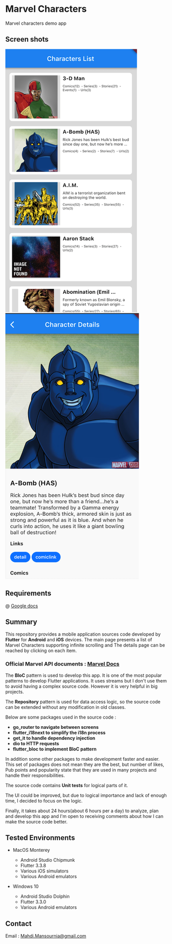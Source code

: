 # Marvel Characters

Marvel characters demo app

## Screen shots
![main page](https://github.com/mehdii08/marvel/blob/main/screenshots/main_page.png)
![main page](https://github.com/mehdii08/marvel/blob/main/screenshots/details_page.png)

## Requirements
@ [Google docs](https://docs.google.com/document/d/1WnUOciXlbY1CUYCAFj43MTEf8sPBrK14L7gn7u9BRNw/edit)

## Summary
This repository provides a mobile application sources code developed by __Flutter__ for __Android__ and __iOS__ devices. The main page presents a list of Marvel Characters supporting infinite scrolling and The details page can be reached by clicking on each item.

### Official Marvel API documents : [Marvel Docs](https://developer.marvel.com/docs)

The __BloC__ pattern is used to develop this app. It is one of the most popular patterns to develop Flutter applications. It uses streams but I don't use them to avoid having a complex source code. However it is very helpful in big projects.

The __Repository__ pattern is used for data access logic, so the source code can be extended without any modification in old classes.

Below are some packages used in the source code :
- __go_router to navigate between screens__
- __flutter_i18next to simplify the i18n process__
- __get_it to handle dependency injection__
- __dio to HTTP requests__
- __flutter_bloc to implement BloC pattern__

In addition some other packages to make development faster and easier. This set of packages does not mean they are the best, but number of likes, Pub points and popularity state that they are used in many projects and handle their responsibilities.

The source code contains __Unit tests__ for logical parts of it.

The UI could be improved, but due to logical importance and lack of enough time, I decided to focus on the logic.

Finally, it takes about 24 hours(about 6 hours per a day) to analyze, plan and develop this app and I'm open to receiving comments about how I can make the source code better.

## Tested Environments
- MacOS Monterey
    - Android Studio Chipmunk
    - Flutter 3.3.8
    - Various iOS simulators
    - Various Android emulators

- Windows 10
    - Android Studio Dolphin
    - Flutter 3.3.0
    - Various Android emulators


## Contact
Email : [Mahdi.Mansournia@gmail.com](mahdi.mansournia@gmail.com)
